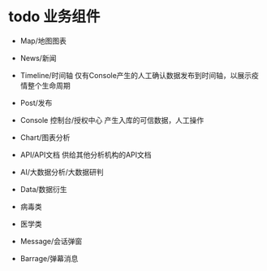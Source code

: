 # todo 业务组件

- Map/地图图表

- News/新闻

- Timeline/时间轴
仅有Console产生的人工确认数据发布到时间轴，以展示疫情整个生命周期

- Post/发布

- Console 控制台/授权中心
产生入库的可信数据，人工操作

- Chart/图表分析


- API/API文档
供给其他分析机构的API文档

- AI/大数据分析/大数据研判

- Data/数据衍生
 - 病毒类
 - 医学类
 
 - Message/会话弹窗
 
 - Barrage/弹幕消息


